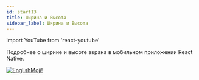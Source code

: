 ```yaml
---
id: start13
title: Ширина и Высота
sidebar_label: Ширина и Высота
---
```


import YouTube from 'react-youtube'

Подробнее о ширине и высоте экрана в мобильном приложении React Native.

<YouTube videoId='XehdxK1jkFk' />

[![EnglishMoji!](/img/logo/NeuroCoder.png)](https://vk.com/neurocoder)
